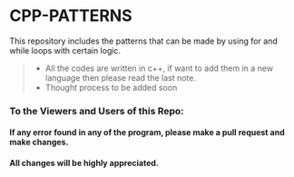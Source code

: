 # CPP-PATTERNS
This repository includes the patterns that can be made by using for and while loops with certain logic.

> * All the codes are written in c++, if want to add them in a new language then please read the last note.
> * Thought process to be added soon
 ### To the Viewers and Users of this Repo:
 #### If any error found in any of the program, please make a pull request and make changes. 
 #### All changes will be highly appreciated.